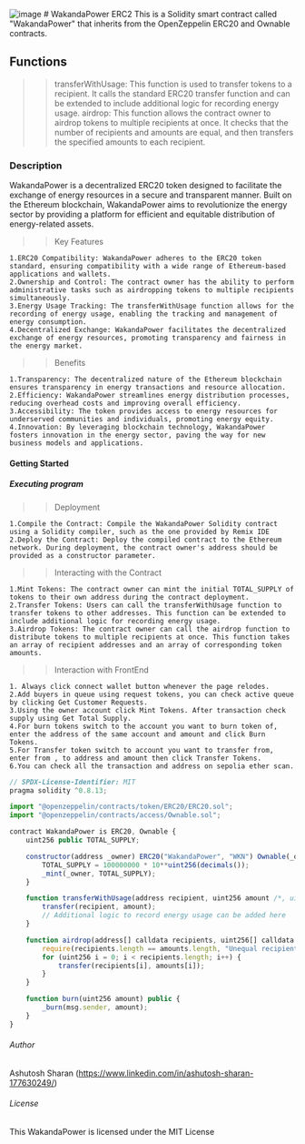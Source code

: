 ![image](https://github.com/ashutoshsharan2003/ETH-AVAX-PROOF--Types-of-Functions/assets/141537249/c5e026b0-8018-4b55-a867-e755bb9bebfc) # WakandaPower  ERC2
 This is a Solidity smart contract called "WakandaPower" that inherits from the OpenZeppelin ERC20 and Ownable contracts. 


## Functions
>>transferWithUsage: This function is used to transfer tokens to a recipient. It calls the standard ERC20 transfer function and can be extended to include additional logic for recording energy usage.
>>airdrop: This function allows the contract owner to airdrop tokens to multiple recipients at once. It checks that the number of recipients and amounts are equal, and then transfers the specified amounts to each recipient.

### Description
WakandaPower is a decentralized ERC20 token designed to facilitate the exchange of energy resources in a secure and transparent manner. Built on the Ethereum blockchain, WakandaPower aims to revolutionize the energy sector by providing a platform for efficient and equitable distribution of energy-related assets.

>>Key Features

    1.ERC20 Compatibility: WakandaPower adheres to the ERC20 token standard, ensuring compatibility with a wide range of Ethereum-based applications and wallets.
    2.Ownership and Control: The contract owner has the ability to perform administrative tasks such as airdropping tokens to multiple recipients simultaneously.
    3.Energy Usage Tracking: The transferWithUsage function allows for the recording of energy usage, enabling the tracking and management of energy consumption.
    4.Decentralized Exchange: WakandaPower facilitates the decentralized exchange of energy resources, promoting transparency and fairness in the energy market.

>>Benefits

    1.Transparency: The decentralized nature of the Ethereum blockchain ensures transparency in energy transactions and resource allocation.
    2.Efficiency: WakandaPower streamlines energy distribution processes, reducing overhead costs and improving overall efficiency.
    3.Accessibility: The token provides access to energy resources for underserved communities and individuals, promoting energy equity.
    4.Innovation: By leveraging blockchain technology, WakandaPower fosters innovation in the energy sector, paving the way for new business models and applications.

#### Getting Started

##### Executing program
>>Deployment

    1.Compile the Contract: Compile the WakandaPower Solidity contract using a Solidity compiler, such as the one provided by Remix IDE 
    2.Deploy the Contract: Deploy the compiled contract to the Ethereum network. During deployment, the contract owner's address should be provided as a constructor parameter.

>>Interacting with the Contract

    1.Mint Tokens: The contract owner can mint the initial TOTAL_SUPPLY of tokens to their own address during the contract deployment.
    2.Transfer Tokens: Users can call the transferWithUsage function to transfer tokens to other addresses. This function can be extended to include additional logic for recording energy usage.
    3.Airdrop Tokens: The contract owner can call the airdrop function to distribute tokens to multiple recipients at once. This function takes an array of recipient addresses and an array of corresponding token amounts.
>>Interaction with FrontEnd

    1. Always click connect wallet button whenever the page relodes.
    2.Add buyers in queue using request tokens, you can check active queue by clicking Get Customer Requests.
    3.Using the owner account click Mint Tokens. After transaction check supply using Get Total Supply.
    4.For burn tokens switch to the account you want to burn token of, enter the address of the same account and amount and click Burn Tokens.
    5.For Transfer token switch to account you want to transfer from, enter from , to address and amount then click Transfer Tokens.
    6.You can check all the transaction and address on sepolia ether scan.



```javascript
// SPDX-License-Identifier: MIT
pragma solidity ^0.8.13;

import "@openzeppelin/contracts/token/ERC20/ERC20.sol";
import "@openzeppelin/contracts/access/Ownable.sol";

contract WakandaPower is ERC20, Ownable {
    uint256 public TOTAL_SUPPLY;

    constructor(address _owner) ERC20("WakandaPower", "WKN") Ownable(_owner) {
        TOTAL_SUPPLY = 100000000 * 10**uint256(decimals());
        _mint(_owner, TOTAL_SUPPLY);
    }

    function transferWithUsage(address recipient, uint256 amount /*, uint256 usage*/) public {
        transfer(recipient, amount);
        // Additional logic to record energy usage can be added here
    }

    function airdrop(address[] calldata recipients, uint256[] calldata amounts) public onlyOwner {
        require(recipients.length == amounts.length, "Unequal recipients and amounts");
        for (uint256 i = 0; i < recipients.length; i++) {
            transfer(recipients[i], amounts[i]);
        }
    }

    function burn(uint256 amount) public {
        _burn(msg.sender, amount);
    }
}

```

###### Author
Ashutosh Sharan 
(https://www.linkedin.com/in/ashutosh-sharan-177630249/)
 ###### License
 This  WakandaPower  is licensed under the MIT License
